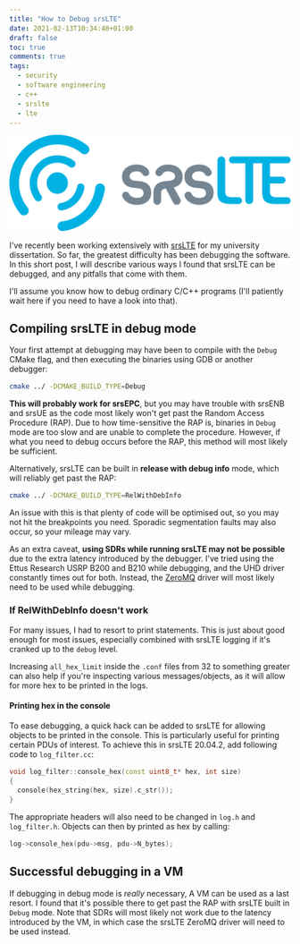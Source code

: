 ```yaml
---
title: "How to Debug srsLTE"
date: 2021-02-13T10:34:48+01:00
draft: false
toc: true
comments: true
tags:
  - security
  - software engineering
  - c++
  - srslte
  - lte
---
```


![srsLTE Logo](img/srslte-logo.png)

I've recently been working extensively with [srsLTE](https://github.com/srsLTE/srsLTE) for my university dissertation. So far, the greatest difficulty has been debugging the software. In this short post, I will describe various ways I found that srsLTE can be debugged, and any pitfalls that come with them.

I'll assume you know how to debug ordinary C/C++ programs (I'll patiently wait here if you need to have a look into that).

## Compiling srsLTE in debug mode

Your first attempt at debugging may have been to compile with the `Debug` CMake flag, and then executing the binaries using GDB or another debugger:

```bash
cmake ../ -DCMAKE_BUILD_TYPE=Debug
```

**This will probably work for srsEPC**, but you may have trouble with srsENB and srsUE as the code most likely won't get past the Random Access Procedure (RAP). Due to how time-sensitive the RAP is, binaries in `Debug` mode are too slow and are unable to complete the procedure. However, if what you need to debug occurs before the RAP, this method will most likely be sufficient.

Alternatively, srsLTE can be built in **release with debug info** mode, which will reliably get past the RAP:

```bash
cmake ../ -DCMAKE_BUILD_TYPE=RelWithDebInfo
```

An issue with this is that plenty of code will be optimised out, so you may not hit the breakpoints you need. Sporadic segmentation faults may also occur, so your mileage may vary.

As an extra caveat, **using SDRs while running srsLTE may not be possible** due to the extra latency introduced by the debugger. I've tried using the Ettus Research USRP B200 and B210 while debugging, and the UHD driver constantly times out for both. Instead, the [ZeroMQ](https://docs.srslte.com/en/latest/app_notes/source/zeromq/source/) driver will most likely need to be used while debugging.

### If RelWithDebInfo doesn't work

For many issues, I had to resort to print statements. This is just about good enough for most issues, especially combined with srsLTE logging if it's cranked up to the `debug` level.

Increasing `all_hex_limit` inside the `.conf` files from 32 to something greater can also help if you're inspecting various messages/objects, as it will allow for more hex to be printed in the logs.

#### Printing hex in the console

To ease debugging, a quick hack can be added to srsLTE for allowing objects to be printed in the console. This is particularly useful for printing certain PDUs of interest. To achieve this in srsLTE 20.04.2, add following code to `log_filter.cc`:

```cpp
void log_filter::console_hex(const uint8_t* hex, int size)
{
  console(hex_string(hex, size).c_str());
}
```

The appropriate headers will also need to be changed in `log.h` and `log_filter.h`. Objects can then by printed as hex by calling:

```cpp
log->console_hex(pdu->msg, pdu->N_bytes);
```

## Successful debugging in a VM

If debugging in debug mode is _really_ necessary, A VM can be used as a last resort. I found that it's possible there to get past the RAP with srsLTE built in `Debug` mode. Note that SDRs will most likely not work due to the latency introduced by the VM, in which case the srsLTE ZeroMQ driver will need to be used instead.

